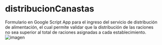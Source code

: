 # distribucionCanastas
Formulario en Google Script App para el ingreso del servicio de distribución de alimentación, el cual permite validar que la distribución de las raciones no sea superior al total de raciones asignadas a cada establecimiento.
![imagen](https://user-images.githubusercontent.com/60747023/109404400-743fb000-7944-11eb-8c91-34bbb1a8363d.png)
